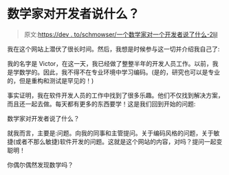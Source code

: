 # 数学家对开发者说什么？

> 原文:[https://dev . to/schmowser/一个数学家对一个开发者说了什么-2ljl](https://dev.to/schmowser/what-does-a-mathematician-say-to-a-developer-2ljl)

我在这个网站上潜伏了很长时间。然后，我想是时候参与这一切并介绍我自己了:

我的名字是 Victor，在这一天，我已经做了整整半年的开发人员工作。以前，我是学数学的。因此，我不得不在专业环境中学习编码。(是的，研究也可以是专业的，但是重构和测试是罕见的！)

事实证明，我在软件开发人员的工作中找到了很多乐趣。他们不仅找到解决方案，而且还一起去做。每天都有更多的东西要学！这是我们回到开始的问题:

数学家对开发者说了什么？

就我而言，主要是:问题。向我的同事和主管提问。关于编码风格的问题，关于敏捷(或者不那么敏捷)软件开发的问题。这就是这个网站的内容，对吗？提问一起变聪明！

你偶尔偶然发现数学吗？